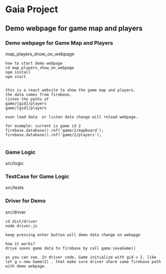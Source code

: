 # Gaia Project



## Demo webpage for game map and players

### Demo webpage for Game Map and Players 
map_players_show_on_webpage

```
how to start demo webpage
cd map_players_show_on_webpage
npm install
npm start


```

```
this is a react website to show the game map and players.
the data comes from firebase.
listen the paths of
game/[gid]/players
game/[gid]/players

even load data  or listen data change will reload webpage.

for example: current is game id 2
firebase.database().ref('game/2/mapboard');
firebase.database().ref('game/2/players');


```




### Game Logic

src/logic


### TestCase for Game Logic

src/tests

### Driver for Demo

src/driver

```
cd dist/driver
node driver.js

keep pressing enter button will demo data change on webapge

how it works?
drive saves game data to firebase by call game.saveGame()

as you can see. In driver code, Game initialize with gid = 2. like  let g = new Game(2) . that make sure driver share same firebase path with demo webpage.


```
